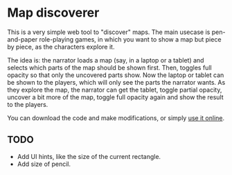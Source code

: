 Map discoverer
==============

This is a very simple web tool to "discover" maps. The main usecase is
pen-and-paper role-playing games, in which you want to show a map but
piece by piece, as the characters explore it.

The idea is: the narrator loads a map (say, in a laptop or a tablet)
and selects which parts of the map should be shown first. Then,
toggles full opacity so that only the uncovered parts show. Now the
laptop or tablet can be shown to the players, which will only see the
parts the narrator wants. As they explore the map, the narrator can
get the tablet, toggle partial opacity, uncover a bit more of the map,
toggle full opacity again and show the result to the players.

You can download the code and make modifications, or simply [use it
online](http://emanchado.github.io/map-discoverer).

TODO
----

* Add UI hints, like the size of the current rectangle.
* Add size of pencil.
